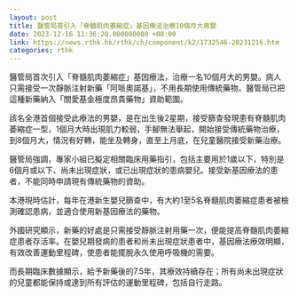 ```yaml
---
layout: post
title: 醫管局首引入「脊髓肌肉萎縮症」基因療法治療10個月大男嬰
date: 2023-12-16 11:36:20.000000000 +08:00
link: https://news.rthk.hk/rthk/ch/component/k2/1732546-20231216.htm
categories: rthk
---
```


醫管局首次引入「脊髓肌肉萎縮症」基因療法，治療一名10個月大的男嬰。病人只需接受一次靜脈注射新藥「阿哌奧諾基」，不用長期使用傳統藥物。醫管局已把這種新藥納入「關愛基金極度昂貴藥物」資助範圍。

該名全港首個接受此療法的男嬰，是在出生後2星期，接受篩查發現患有脊髓肌肉萎縮症一型，1個月大時出現肌力較弱，手腳無法舉起，開始接受傳統藥物治療，到8個月大，情況有好轉，能坐及轉身，直至上月底，在兒童醫院接受新藥治療。

醫管局強調，專家小組已擬定相關臨床用藥指引，包括主要用於1歲以下，特別是6個月或以下、尚未出現症狀，或已出現症狀的患病嬰兒。接受新基因療法的患者，不能同時申請現有傳統藥物的資助。

本港現時估計，每年在港新生嬰兒篩查中，有大約1至5名脊髓肌肉萎縮症患者被檢測確認患病，並適合使用新基因療法的藥物。

外國研究顯示，新藥的好處是只需接受靜脈注射用藥一次，便能提高脊髓肌肉萎縮症患者存活率。在嬰兒期發病的患者和尚未出現症狀患者中，基因療法療效明顯，有效改善運動里程碑，使患者能擺脫永久使用呼吸機的需要。

而長期臨床數據顯示，給予新藥後的7.5年，其療效持續存在；所有尚未出現症狀的兒童都能保持或達到所有評估的運動里程碑，包括自行走路。
